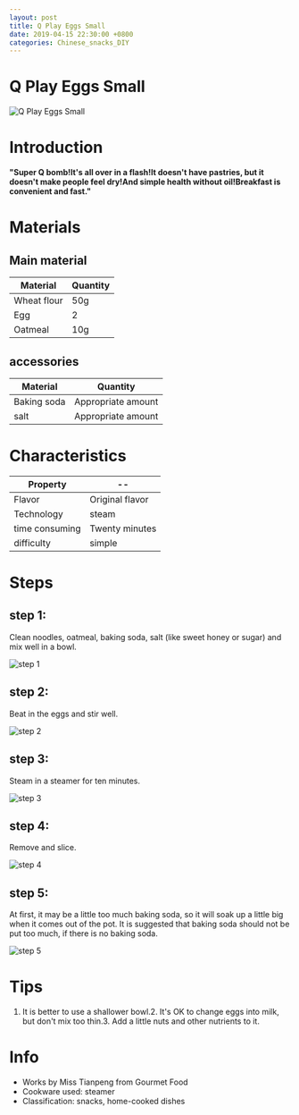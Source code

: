 ```yaml
---
layout: post
title: Q Play Eggs Small
date: 2019-04-15 22:30:00 +0800
categories: Chinese_snacks_DIY
---
```


# Q Play Eggs Small

![Q Play Eggs Small]({{site.baseurl}}/img/451543/451543.jpg)

# Introduction

**"Super Q bomb!It's all over in a flash!It doesn't have pastries, but it doesn't make people feel dry!And simple health without oil!Breakfast is convenient and fast."**

# Materials


## Main material

Material|Quantity
--|--
Wheat flour|50g
Egg|2
Oatmeal|10g

## accessories

Material|Quantity
--|--
Baking soda|Appropriate amount
salt|Appropriate amount

# Characteristics

Property|--
--|--
Flavor|Original flavor
Technology|steam
time consuming|Twenty minutes
difficulty|simple

# Steps

## step 1:

Clean noodles, oatmeal, baking soda, salt (like sweet honey or sugar) and mix well in a bowl.

![step 1]({{site.baseurl}}/img/451543/1.jpg)

## step 2:

Beat in the eggs and stir well.

![step 2]({{site.baseurl}}/img/451543/2.jpg)

## step 3:

Steam in a steamer for ten minutes.

![step 3]({{site.baseurl}}/img/451543/3.jpg)

## step 4:

Remove and slice.

![step 4]({{site.baseurl}}/img/451543/4.jpg)

## step 5:

At first, it may be a little too much baking soda, so it will soak up a little big when it comes out of the pot. It is suggested that baking soda should not be put too much, if there is no baking soda.

![step 5]({{site.baseurl}}/img/451543/5.jpg)

# Tips

1. It is better to use a shallower bowl.2. It's OK to change eggs into milk, but don't mix too thin.3. Add a little nuts and other nutrients to it.

# Info

- Works by Miss Tianpeng from Gourmet Food
- Cookware used: steamer
- Classification: snacks, home-cooked dishes